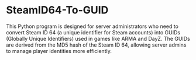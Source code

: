 # SteamID64-To-GUID
 This Python program is designed for server administrators who need to convert Steam ID 64 (a unique identifier for Steam accounts) into GUIDs (Globally Unique Identifiers) used in games like ARMA and DayZ. The GUIDs are derived from the MD5 hash of the Steam ID 64, allowing server admins to manage player identities more efficiently.
